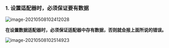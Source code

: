 ### 1. 设置适配器时，必须保证要有数据

![image-20210508102412028](https://iqqcode-blog.oss-cn-beijing.aliyuncs.com/img-2021-befo/20210508102423.png)

**在设置数据适配器时，必须保证适配器中存有数据，否则就会报上面所说的错误。**

![image-20210508102514923](https://iqqcode-blog.oss-cn-beijing.aliyuncs.com/img-2021-befo/20210508102518.png)